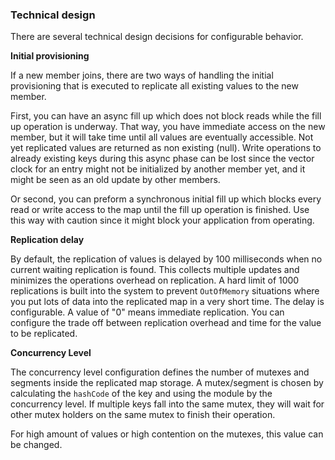 
### Technical design

There are several technical design decisions for configurable behavior.

**Initial provisioning**

If a new member joins, there are two ways of handling the initial provisioning that is executed to replicate all existing
values to the new member.

First, you can have an async fill up which does not block reads while the fill up operation is underway. That way,
you have immediate access on the new member, but it will take time until all values are eventually accessible. Not yet
replicated values are returned as non existing (null).
Write operations to already existing keys during this async phase can be lost since the vector clock for an entry
might not be initialized by another member yet, and it might be seen as an old update by other members.

Or second, you can preform a synchronous initial fill up which blocks every read or write access to the map until the
fill up operation is finished. Use this way with caution since it might block your application from operating.

**Replication delay**

By default, the replication of values is delayed by 100 milliseconds when no current waiting replication is found. This collects multiple updates and minimizes the operations overhead on replication. A hard limit of 1000 replications
is built into the system to prevent `OutOfMemory` situations where you put lots of data into the replicated map in a very
short time.
The delay is configurable. A value of "0" means immediate replication. You can configure the trade off between
replication overhead and time for the value to be replicated.

**Concurrency Level**

The concurrency level configuration defines the number of mutexes and segments inside the replicated map storage.
A mutex/segment is chosen by calculating the `hashCode` of the key and using the module by the concurrency level. If multiple
keys fall into the same mutex, they will wait for other mutex holders on the same mutex to finish their operation.

For high amount of values or high contention on the mutexes, this value can be changed.

